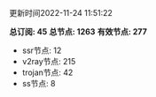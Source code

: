 更新时间2022-11-24 11:51:22

**总订阅: 45**
**总节点: 1263**
**有效节点: 277**
- ssr节点: 12
- v2ray节点: 215
- trojan节点: 42
- ss节点: 8
